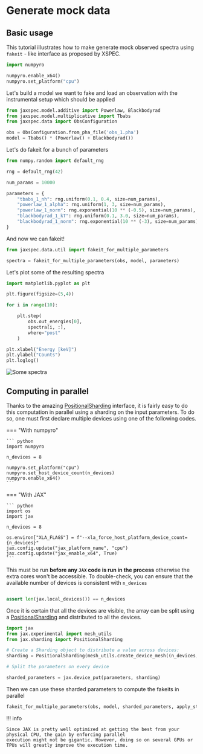 # Generate mock data

## Basic usage

This tutorial illustrates how to make generate mock observed spectra using `fakeit` - like interface
as proposed by XSPEC.

``` python
import numpyro

numpyro.enable_x64()
numpyro.set_platform("cpu")
```

Let's build a model we want to fake and load an observation with the instrumental setup which should be applied

``` python
from jaxspec.model.additive import Powerlaw, Blackbodyrad
from jaxspec.model.multiplicative import Tbabs
from jaxspec.data import ObsConfiguration

obs = ObsConfiguration.from_pha_file('obs_1.pha')
model = Tbabs() * (Powerlaw() + Blackbodyrad())
```

Let's do fakeit for a bunch of parameters

``` python
from numpy.random import default_rng

rng = default_rng(42)

num_params = 10000

parameters = {
    "tbabs_1_nh": rng.uniform(0.1, 0.4, size=num_params),
    "powerlaw_1_alpha": rng.uniform(1, 3, size=num_params),
    "powerlaw_1_norm": rng.exponential(10 ** (-0.5), size=num_params),
    "blackbodyrad_1_kT": rng.uniform(0.1, 3.0, size=num_params),
    "blackbodyrad_1_norm": rng.exponential(10 ** (-3), size=num_params)
}
```

And now we can fakeit!

``` python
from jaxspec.data.util import fakeit_for_multiple_parameters

spectra = fakeit_for_multiple_parameters(obs, model, parameters)
```

Let's plot some of the resulting spectra

``` python
import matplotlib.pyplot as plt

plt.figure(figsize=(5,4))

for i in range(10):

    plt.step(
        obs.out_energies[0],
        spectra[i, :],
        where="post"
    )

plt.xlabel("Energy [keV]")
plt.ylabel("Counts")
plt.loglog()
```

![Some spectra](statics/fakeits.png)

## Computing in parallel

Thanks to the amazing [PositionalSharding](https://jax.readthedocs.io/en/latest/jax.sharding.html#jax.sharding.PositionalSharding)
interface, it is fairly easy to do this computation in parallel using a sharding on the input parameters. To do so, one
must first declare multiple devices using one of the following codes.

=== "With numpyro"

    ``` python
    import numpyro

    n_devices = 8

    numpyro.set_platform("cpu")
    numpyro.set_host_device_count(n_devices)
    numpyro.enable_x64()
    ```

=== "With JAX"

    ``` python
    import os
    import jax

    n_devices = 8

    os.environ["XLA_FLAGS"] = f"--xla_force_host_platform_device_count={n_devices}"
    jax.config.update("jax_platform_name", "cpu")
    jax.config.update("jax_enable_x64", True)
    ```

This must be run **before any `JAX` code is run in the process** otherwise the extra cores won't be accessible. To
double-check, you can ensure that the available number of devices is consistent with `n_devices`

``` python

assert len(jax.local_devices()) == n_devices
```

Once it is certain that all the devices are visible, the array can be split using a [PositionalSharding](https://jax.readthedocs.io/en/latest/jax.sharding.html#jax.sharding.PositionalSharding)
and distributed to all the devices.

``` python
import jax
from jax.experimental import mesh_utils
from jax.sharding import PositionalSharding

# Create a Sharding object to distribute a value across devices:
sharding = PositionalSharding(mesh_utils.create_device_mesh((n_devices,)))

# Split the parameters on every device

sharded_parameters = jax.device_put(parameters, sharding)
```

Then we can use these sharded parameters to compute the fakeits in parallel

``` python
fakeit_for_multiple_parameters(obs, model, sharded_parameters, apply_stat=False)
```

!!! info

    Since JAX is pretty well optimized at getting the best from your physical CPU, the gain by enforcing parallel
    execution might not be gigantic. However, doing so on several GPUs or TPUs will greatly improve the execution time.
